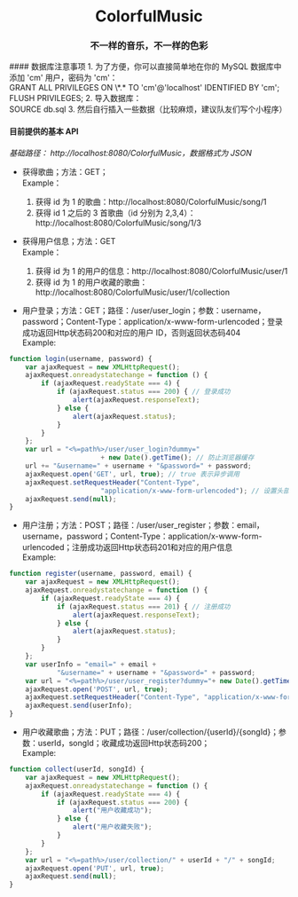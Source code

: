 <h1 style="text-align: center">ColorfulMusic</h1>
<h3 style="text-align: center">不一样的音乐，不一样的色彩</h3>
#### 数据库注意事项
1. 为了方便，你可以直接简单地在你的 MySQL 数据库中添加 'cm' 用户，密码为 'cm'：
<br/>GRANT ALL PRIVILEGES  ON \*.* TO 'cm'@'localhost' IDENTIFIED BY 'cm';
<br/>FLUSH PRIVILEGES;
2. 导入数据库：
<br/>SOURCE db.sql
3. 然后自行插入一些数据（比较麻烦，建议队友们写个小程序）
<br/>

#### 目前提供的基本 API
*基础路径： http://localhost:8080/ColorfulMusic，数据格式为 JSON*

* 获得歌曲；方法：GET；<br/>
Example：
    1. 获得 id 为 1 的歌曲：http://localhost:8080/ColorfulMusic/song/1<br/>
    2. 获得 id 1 之后的 3 首歌曲（id 分别为 2,3,4）：http://localhost:8080/ColorfulMusic/song/1/3
* 获得用户信息；方法：GET<br/>
Example：
    1. 获得 id 为 1 的用户的信息：http://localhost:8080/ColorfulMusic/user/1
    2. 获得 id 为 1 的用户收藏的歌曲：http://localhost:8080/ColorfulMusic/user/1/collection

* 用户登录；方法：GET；路径：/user/user_login；参数：username，password；Content-Type：application/x-www-form-urlencoded；登录成功返回Http状态码200和对应的用户 ID，否则返回状态码404<br/>
Example:<br/>
```JavaScript
function login(username, password) {
	var ajaxRequest = new XMLHttpRequest();
	ajaxRequest.onreadystatechange = function () {
		if (ajaxRequest.readyState === 4) {
			if (ajaxRequest.status === 200) { // 登录成功
				alert(ajaxRequest.responseText);
			} else {
				alert(ajaxRequest.status);
			}
		}
	};
	var url = "<%=path%>/user/user_login?dummy=" 
	                   + new Date().getTime(); // 防止浏览器缓存
	url += "&username=" + username + "&password=" + password;
	ajaxRequest.open('GET', url, true); // true 表示异步调用
	ajaxRequest.setRequestHeader("Content-Type", 
	                   "application/x-www-form-urlencoded"); // 设置头部
	ajaxRequest.send(null);
}
```
* 用户注册；方法：POST；路径：/user/user_register；参数：email，username，password；Content-Type：application/x-www-form-urlencoded；注册成功返回Http状态码201和对应的用户信息<br/>
Example:<br/>
``` JavaScript
function register(username, password, email) {
    var ajaxRequest = new XMLHttpRequest();
    ajaxRequest.onreadystatechange = function () {
    	if (ajaxRequest.readyState === 4) {
    		if (ajaxRequest.status === 201) { // 注册成功
    			alert(ajaxRequest.responseText);
    		} else {
    			alert(ajaxRequest.status);
    		}
    	}
    };
    var userInfo = "email=" + email + 
            "&username=" + username + "&password=" + password;
    var url = "<%=path%>/user/user_register?dummy="+ new Date().getTime();
    ajaxRequest.open('POST', url, true);
    ajaxRequest.setRequestHeader("Content-Type", "application/x-www-form-urlencoded");
    ajaxRequest.send(userInfo);
}
```
* 用户收藏歌曲；方法：PUT；路径：/user/collection/{userId}/{songId}；参数：userId，songId；收藏成功返回Http状态码200；<br/>
Example:<br/>
``` JavaScript
function collect(userId, songId) {
	var ajaxRequest = new XMLHttpRequest();
	ajaxRequest.onreadystatechange = function () {
		if (ajaxRequest.readyState === 4) {
			if (ajaxRequest.status === 200) {
				alert("用户收藏成功");
			} else {
				alert("用户收藏失败");
			}
		}
	};
	var url = "<%=path%>/user/collection/" + userId + "/" + songId;
	ajaxRequest.open('PUT', url, true);
	ajaxRequest.send(null);
}
```